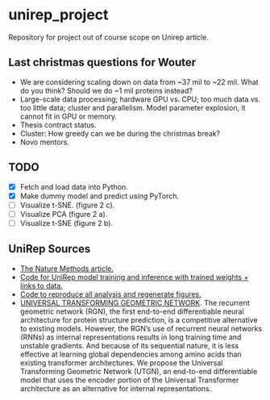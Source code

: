 # unirep_project
Repository for project out of course scope on Unirep article.

## Last christmas questions for Wouter
- We are considering scaling down on data from ~37 mil to ~22 mil. What do you think? Should we do ~1 mil proteins instead?
- Large-scale data processing; hardware GPU vs. CPU; too much data vs. too little data; cluster and parallelism. Model parameter explosion, it cannot fit in GPU or memory.
- Thesis contract status.
- Cluster: How greedy can we be during the christmas break?
- Novo mentors.

## TODO

- [x] Fetch and load data into Python.
- [x] Make dummy model and predict using PyTorch.
- [ ] Visualize t-SNE. (figure 2 c).
- [ ] Visualize PCA (figure 2 a).
- [ ] Visualize t-SNE (figure 2 b).

## UniRep Sources
- [The Nature Methods article.](https://www.nature.com/articles/s41592-019-0598-1)
- [Code for UniRep model training and inference with trained weights + links to data.](https://github.com/churchlab/UniRep)
- [Code to reproduce all analysis and regenerate figures.](https://github.com/churchlab/UniRep-analysis)
- [UNIVERSAL TRANSFORMING GEOMETRIC NETWORK](https://arxiv.org/pdf/1908.00723.pdf). The recurrent geometric network (RGN), the first end-to-end differentiable neural architecture for protein structure prediction, is a competitive alternative to existing models. However, the RGN’s use of recurrent neural networks (RNNs) as internal representations results in long training time and unstable gradients. And because of its sequential nature, it is less effective at learning global dependencies among amino acids than existing transformer architectures. We propose the Universal Transforming Geometric Network (UTGN), an end-to-end differentiable model that uses the encoder portion of the Universal Transformer architecture as an alternative for internal representations.
